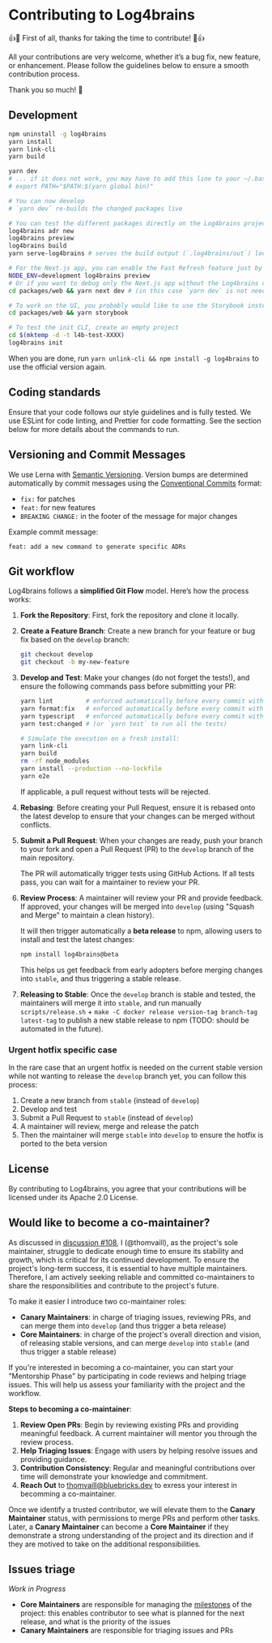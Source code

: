# Contributing to Log4brains

:+1::tada: First of all, thanks for taking the time to contribute! :tada::+1:

All your contributions are very welcome, whether it’s a bug fix, new feature, or enhancement. Please follow the guidelines below to ensure a smooth contribution process.

Thank you so much! :clap:

## Development

```bash
npm uninstall -g log4brains
yarn install
yarn link-cli
yarn build

yarn dev
# ... if it does not work, you may have to add this line to your ~/.bashrc (or similar):
# export PATH="$PATH:$(yarn global bin)"

# You can now develop
# `yarn dev` re-builds the changed packages live

# You can test the different packages directly on the Log4brains project
log4brains adr new
log4brains preview
log4brains build
yarn serve-log4brains # serves the build output (`.log4brains/out`) locally

# For the Next.js app, you can enable the Fast Refresh feature just by setting NODE_ENV to `development`
NODE_ENV=development log4brains preview
# Or if you want to debug only the Next.js app without the Log4brains custom part, you can run:
cd packages/web && yarn next dev # (in this case `yarn dev` is not needed before running this command)

# To work on the UI, you probably would like to use the Storybook instead:
cd packages/web && yarn storybook

# To test the init CLI, create an empty project
cd $(mktemp -d -t l4b-test-XXXX)
log4brains init
```

When you are done, run `yarn unlink-cli && npm install -g log4brains` to use the official version again.

## Coding standards

Ensure that your code follows our style guidelines and is fully tested. We use ESLint for code linting, and Prettier for code formatting.
See the section below for more details about the commands to run.

## Versioning and Commit Messages

We use Lerna with [Semantic Versioning](https://semver.org/). Version bumps are determined automatically by commit messages using the [Conventional Commits](https://www.conventionalcommits.org/en/v1.0.0/) format:

- `fix:` for patches
- `feat:` for new features
- `BREAKING CHANGE:` in the footer of the message for major changes

Example commit message:

```
feat: add a new command to generate specific ADRs
```

## Git workflow

Log4brains follows a **simplified Git Flow** model. Here’s how the process works:

1. **Fork the Repository**: First, fork the repository and clone it locally.
2. **Create a Feature Branch**: Create a new branch for your feature or bug fix based on the `develop` branch:
   ```bash
   git checkout develop
   git checkout -b my-new-feature
   ```
3. **Develop and Test**: Make your changes (do not forget the tests!), and ensure the following commands pass before submitting your PR:

   ```bash
   yarn lint         # enforced automatically before every commit with husky+lint-staged
   yarn format:fix   # enforced automatically before every commit with husky+lint-staged
   yarn typescript   # enforced automatically before every commit with husky
   yarn test:changed # (or `yarn test` to run all the tests)

   # Simulate the execution on a fresh install:
   yarn link-cli
   yarn build
   rm -rf node_modules
   yarn install --production --no-lockfile
   yarn e2e
   ```

   If applicable, a pull request without tests will be rejected.

4. **Rebasing**: Before creating your Pull Request, ensure it is rebased onto the latest develop to ensure that your changes can be merged without conflicts.

5. **Submit a Pull Request**: When your changes are ready, push your branch to your fork and open a Pull Request (PR) to the `develop` branch of the main repository.

   The PR will automatically trigger tests using GitHub Actions. If all tests pass, you can wait for a maintainer to review your PR.

6. **Review Process**: A maintainer will review your PR and provide feedback. If approved, your changes will be merged into `develop` (using "Squash and Merge" to maintain a clean history).

   It will then trigger automatically a **beta release** to npm, allowing users to install and test the latest changes:

   ```bash
   npm install log4brains@beta
   ```

   This helps us get feedback from early adopters before merging changes into `stable`, and thus triggering a stable release.

7. **Releasing to Stable**: Once the `develop` branch is stable and tested, the maintainers will merge it into `stable`, and run manually `scripts/release.sh` + `make -C docker release version-tag branch-tag latest-tag` to publish a new stable release to npm (TODO: should be automated in the future).

### Urgent hotfix specific case

In the rare case that an urgent hotfix is needed on the current stable version while not wanting to release the `develop` branch yet, you can follow this process:

1. Create a new branch from `stable` (instead of `develop`)
2. Develop and test
3. Submit a Pull Request to `stable` (instead of `develop`)
4. A maintainer will review, merge and release the patch
5. Then the maintainer will merge `stable` into `develop` to ensure the hotfix is ported to the beta version

## License

By contributing to Log4brains, you agree that your contributions will be licensed under its Apache 2.0 License.

## Would like to become a co-maintainer?

As discussed in [discussion #108](https://github.com/thomvaill/log4brains/discussions/108), I (@thomvaill), as the project's sole maintainer, struggle to dedicate enough time to ensure its stability and growth, which is critical for its continued development. To ensure the project's long-term success, it is essential to have multiple maintainers. Therefore, I am actively seeking reliable and committed co-maintainers to share the responsibilities and contribute to the project's future.

To make it easier I introduce two co-maintainer roles:

- **Canary Maintainers**: in charge of triaging issues, reviewing PRs, and can merge them into `develop` (and thus trigger a beta release)
- **Core Maintainers**: in charge of the project's overall direction and vision, of releasing stable versions, and can merge `develop` into `stable` (and thus trigger a stable release)

If you're interested in becoming a co-maintainer, you can start your "Mentorship Phase" by participating in code reviews and helping triage issues. This will help us assess your familiarity with the project and the workflow.

**Steps to becoming a co-maintainer**:

1. **Review Open PRs**: Begin by reviewing existing PRs and providing meaningful feedback. A current maintainer will mentor you through the review process.
2. **Help Triaging Issues**: Engage with users by helping resolve issues and providing guidance.
3. **Contribution Consistency**: Regular and meaningful contributions over time will demonstrate your knowledge and commitment.
4. **Reach Out** to <thomvaill@bluebricks.dev> to exress your interest in becomming a co-maintainer.

Once we identify a trusted contributor, we will elevate them to the **Canary Maintainer** status, with permissions to merge PRs and perform other tasks.
Later, a **Canary Maintainer** can become a **Core Maintainer** if they demonstrate a strong understanding of the project and its direction and if they are motived to take on the additional responsibilities.

## Issues triage

_Work in Progress_

- **Core Maintainers** are responsible for managing the [milestones](https://github.com/thomvaill/log4brains/milestones) of the project: this enables contributor to see what is planned for the next release, and what is the priority of the issues
- **Canary Maintainers** are responsible for triaging issues and PRs
